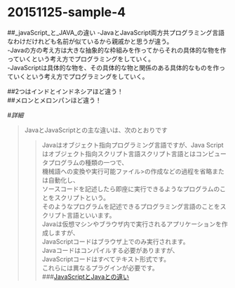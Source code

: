 # 20151125-sample-4
##_javaScript_と_JAVA_の違い
-JavaとJavaScript両方共プログラミング言語なわけだけれども名前が似ているから親戚かと思うが違う。  
  -Javaの方の考え方は大きな抽象的な枠組みを作ってからそれの具体的な物を作っていくという考え方でプログラミングをしていく。  
  -JavaScriptは具体的な物を、その具体的な物と関係のある具体的なものを作っていくという考え方でプログラミングをしていく。  
  
##2つはインドとインドネシアほど違う！  
##メロンとメロンパンほど違う！  
  
#_詳細_
>JavaとJavaScriptとの主な違いは、次のとおりです  
>>Javaはオブジェクト指向プログラミング言語ですが、Java   Scriptはオブジェクト指向スクリプト言語スクリプト言語とはコンピュータプログラムの種類の一つで、  
機械語への変換や実行可能ファイル>の作成などの過程を省略または自動化し、  
ソースコードを記述したら即座に実行できるようなプログラムのことをスクリプトという。  
そのようなプログラムを記述できるプログラミング言語のことをスクリプト言語といいます。  
>Javaは仮想マシンやブラウザ内で実行されるアプリケーションを作成しますが、    
>JavaScriptコードはブラウザ上でのみ実行されます。    
>Javaコードはコンパイルする必要がありますが、  
>JavaScriptコードはすべてテキスト形式です。  
>これらには異なるプラグインが必要です。  
###[JavaScriptとJavaとの違い](https://www.java.com/ja/download/faq/java_javascript.xml)  
